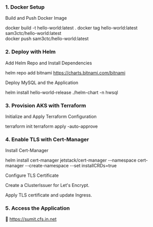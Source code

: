 ### 1️. Docker Setup

Build and Push Docker Image

docker build -t hello-world:latest .
docker tag hello-world:latest sam3ctc/hello-world:latest  
docker push sam3ctc/hello-world:latest  

### 2️. Deploy with Helm

Add Helm Repo and Install Dependencies

helm repo add bitnami https://charts.bitnami.com/bitnami  

Deploy MySQL and the Application

helm install hello-world-release ./helm-chart -n hwsql

### 3️. Provision AKS with Terraform

Initialize and Apply Terraform Configuration

terraform init
terraform apply -auto-approve

### 4. Enable TLS with Cert-Manager

Install Cert-Manager

helm install cert-manager jetstack/cert-manager --namespace cert-manager --create-namespace --set installCRDs=true

Configure TLS Certificate

Create a ClusterIssuer for Let's Encrypt.

Apply TLS certificate and update Ingress.

### 5️. Access the Application

🔗 https://sumit.cfs.in.net

